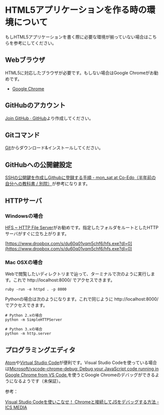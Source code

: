 # HTML5アプリケーションを作る時の環境について

もしHTML5アプリケーションを書く際に必要な環境が揃っていない場合はこちらを参考にしてください。

## Webブラウザ

HTML5に対応したブラウザが必要です。もしない場合はGoogle Chromeがお勧めです。

- [Google Chrome](https://www.google.com/chrome/)

## GitHubのアカウント

[Join GitHub · GitHub](https://github.com/join?source=header-home)より作成してください。

## Gitコマンド

[Git](https://git-scm.com/)からダウンロード&インストールしてください。

## GitHubへの公開鍵設定

[SSHの公開鍵を作成しGithubに登録する手順 - mon_sat at Co-Edo（半年前の自分への教科書 / 別院）](http://monsat.hatenablog.com/entry/generating-ssh-keys-for-github)が参考になります。

## HTTPサーバ

### Windowsの場合

[HFS ~ HTTP File Server](http://www.rejetto.com/hfs/)がお勧めです。指定したフォルダをルートとしたHTTPサーバがすぐに立ち上がります。

[https://www.dropbox.com/s/du60q01vqm5chf6/hfs.exe?dl=0](https://www.dropbox.com/s/du60q01vqm5chf6/hfs.exe?dl=0)

### Mac OSXの場合

Webで閲覧したいディレクトリまで辿って、ターミナルで次のように実行します。これで http://localhost:8000/ でアクセスできます。

```
ruby -run -e httpd . -p 8000
```

Pythonの場合は次のようになります。これで同じように http://localhost:8000/ でアクセスできます。

```
# Python 2.xの場合
python -m SimpleHTTPServer

# Python 3.xの場合
python -m http.server
```

## プログラミングエディタ

[Atom](https://atom.io/)や[Virtual Studio Code](https://www.visualstudio.com/ja-jp/products/code-vs.aspx)が便利です。Visual Studio Codeを使っている場合は[Microsoft/vscode-chrome-debug: Debug your JavaScript code running in Google Chrome from VS Code.](https://github.com/Microsoft/vscode-chrome-debug/)を使うとGoogle Chromeのデバッグができるようになるようです（未保証）。

参考：

[Visual Studio Codeを使いこなせ！ Chromeと接続してJSをデバッグする方法 - ICS MEDIA](https://ics.media/entry/11356)
